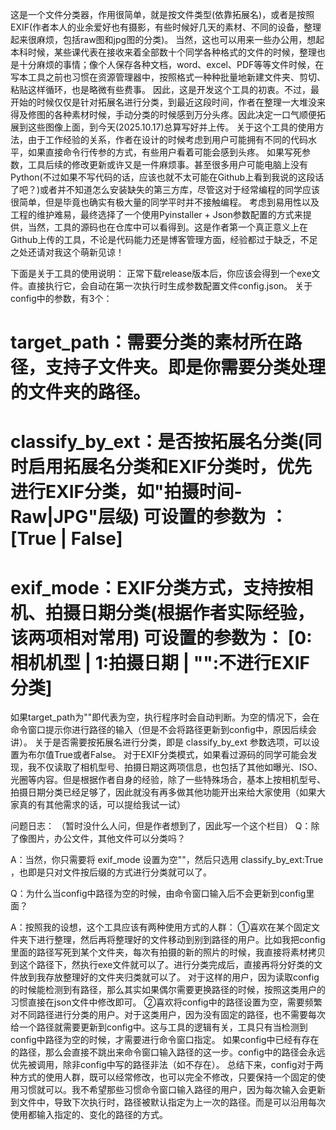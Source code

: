 这是一个文件分类器，作用很简单，就是按文件类型(依靠拓展名)，或者是按照EXIF(作者本人的业余爱好也有摄影，有些时候好几天的素材、不同的设备，整理起来很麻烦，包括raw图和jpg图的分类)。
当然，这也可以用来一些办公用，想起本科时候，某些课代表在接收来着全部数十个同学各种格式的文件的时候，整理也是十分麻烦的事情；像个人保存各种文档，word、excel、PDF等等文件时候，在写本工具之前也习惯在资源管理器中，按照格式一种种批量地新建文件夹、剪切、粘贴这样循环，也是略微有些费事。
因此，这是开发这个工具的初衷。不过，最开始的时候仅仅是针对拓展名进行分类，到最近这段时间，作者在整理一大堆没来得及修图的各种素材时候，手动分类的时候感到万分头疼。因此决定一口气顺便拓展到这些图像上面，到今天(2025.10.17)总算写好并上传。
关于这个工具的使用方法，由于工作经验的关系，作者在设计的时候考虑到用户可能拥有不同的代码水平，如果直接命令行传参的方式，有些用户看着可能会感到头疼。
如果写死参数，工具后续的修改更新或许又是一件麻烦事。甚至很多用户可能电脑上没有Python(不过如果不写代码的话，应该也就不太可能在Github上看到我说的这段话了吧？)或者并不知道怎么安装缺失的第三方库，尽管这对于经常编程的同学应该很简单，但是毕竟也确实有极大量的同学平时并不接触编程。
考虑到易用性以及工程的维护难易，最终选择了一个使用Pyinstaller + Json参数配置的方式来提供，当然，工具的源码也在仓库中可以看得到。这是作者第一个真正意义上在Github上传的工具，不论是代码能力还是博客管理方面，经验都过于缺乏，不足之处还请对我这个萌新见谅！

下面是关于工具的使用说明：
正常下载release版本后，你应该会得到一个exe文件。直接执行它，会自动在第一次执行时生成参数配置文件config.json。
关于config中的参数，有3个：
  # target_path：需要分类的素材所在路径，支持子文件夹。即是你需要分类处理的文件夹的路径。
  # classify_by_ext：是否按拓展名分类(同时启用拓展名分类和EXIF分类时，优先进行EXIF分类，如"拍摄时间-Raw|JPG"层级)  可设置的参数为 ：[True | False]
  # exif_mode：EXIF分类方式，支持按相机、拍摄日期分类(根据作者实际经验，该两项相对常用) 可设置的参数为： [0:相机机型 | 1:拍摄日期 | "":不进行EXIF分类]

如果target_path为""即代表为空，执行程序时会自动判断。为空的情况下，会在命令窗口提示你进行路径的输入（但是不会将路径更新到config中，原因后续会讲）。
关于是否需要按拓展名进行分类，即是 classify_by_ext 参数选项，可以设置为布尔值True或者False。
对于EXIF分类模式，如果看过源码的同学可能会发现，我不仅读取了相机型号、拍摄日期这两项信息，也包括了其他如曝光、ISO、光圈等内容。但是根据作者自身的经验，除了一些特殊场合，基本上按相机型号、拍摄日期分类已经足够了，因此就没有再多做其他功能开出来给大家使用（如果大家真的有其他需求的话，可以提给我试一试）




问题日志：
（暂时没什么人问，但是作者想到了，因此写一个这个栏目）
Q：除了像图片，办公文件，其他文件可以分类吗？

A：当然，你只需要将 exif_mode 设置为空""，然后只选用 classify_by_ext:True ，也即是只对文件按后缀的方式进行分类就可以了。

Q：为什么当config中路径为空的时候，由命令窗口输入后不会更新到config里面？

A：按照我的设想，这个工具应该有两种使用方式的人群：
  ➀喜欢在某个固定文件夹下进行整理，然后再将整理好的文件移动到别到路径的用户。比如我把config里面的路径写死到某个文件夹，每次有拍摄的新的照片的时候，我直接将素材拷贝到这个路径下，然执行exe文件就可以了。进行分类完成后，直接再将分好类的文件放到我存放整理好的文件夹归类就可以了。
    对于这样的用户，因为读取config的时候能检测到有路径，那么其实如果偶尔需要更换路径的时候，按照这类用户的习惯直接在json文件中修改即可。
  ➁喜欢将config中的路径设置为空，需要频繁对不同路径进行分类的用户。对于这类用户，因为没有固定的路径，也不需要每次给一个路径就需要更新到config中。这与工具的逻辑有关，工具只有当检测到config中路径为空的时候，才需要进行命令窗口指定。
    如果config中已经有存在的路径，那么会直接不跳出来命令窗口输入路径的这一步。config中的路径会永远优先被调用，除非config中写的路径非法（如不存在）。
  总结下来，config对于两种方式的使用人群，既可以经常修改，也可以完全不修改，只要保持一个固定的使用习惯就可以。我不希望那些习惯命令窗口输入路径的用户，因为每次输入会更新到文件中，导致下次执行时，路径被默认指定为上一次的路径。而是可以沿用每次使用都输入指定的、变化的路径的方式。
